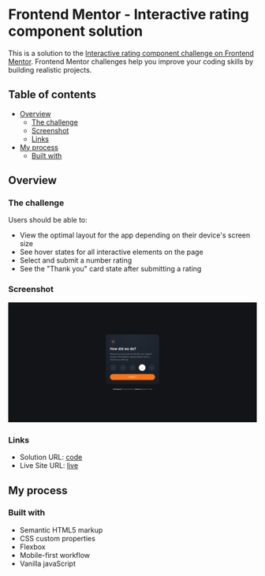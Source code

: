 # Frontend Mentor - Interactive rating component solution

This is a solution to the [Interactive rating component challenge on Frontend Mentor](https://www.frontendmentor.io/challenges/interactive-rating-component-koxpeBUmI). Frontend Mentor challenges help you improve your coding skills by building realistic projects.

## Table of contents

- [Overview](#overview)
  - [The challenge](#the-challenge)
  - [Screenshot](#screenshot)
  - [Links](#links)
- [My process](#my-process)
  - [Built with](#built-with)

## Overview

### The challenge

Users should be able to:

- View the optimal layout for the app depending on their device's screen size
- See hover states for all interactive elements on the page
- Select and submit a number rating
- See the "Thank you" card state after submitting a rating

### Screenshot

![](./Screenshot.png)

### Links

- Solution URL: [code](https://github.com/waldekglaz/Interactive-rating-component)
- Live Site URL: [live](https://waldekglaz.github.io/Interactive-rating-component/)

## My process

### Built with

- Semantic HTML5 markup
- CSS custom properties
- Flexbox
- Mobile-first workflow
- Vanilla javaScript
